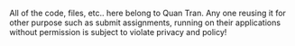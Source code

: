 All of the code, files, etc.. here belong to Quan Tran. Any one reusing it for other purpose such as submit assignments, running on their applications without permission is subject to violate privacy and policy!
